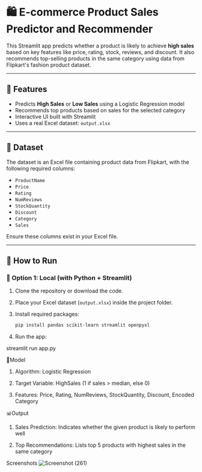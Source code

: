 # 🛍️ E-commerce Product Sales Predictor and Recommender

This Streamlit app predicts whether a product is likely to achieve **high sales** based on key features like price, rating, stock, reviews, and discount. It also recommends top-selling products in the same category using data from Flipkart's fashion product dataset.

---

## 📌 Features

- Predicts **High Sales** or **Low Sales** using a Logistic Regression model
- Recommends top products based on sales for the selected category
- Interactive UI built with Streamlit
- Uses a real Excel dataset: `output.xlsx`

---

## 📂 Dataset

The dataset is an Excel file containing product data from Flipkart, with the following required columns:

- `ProductName`
- `Price`
- `Rating`
- `NumReviews`
- `StockQuantity`
- `Discount`
- `Category`
- `Sales`

Ensure these columns exist in your Excel file.

---

## 🚀 How to Run

### 🔹 Option 1: Local (with Python + Streamlit)

1. Clone the repository or download the code.

2. Place your Excel dataset (`output.xlsx`) inside the project folder.

3. Install required packages:
   ```bash
   pip install pandas scikit-learn streamlit openpyxl

4. Run the app:

streamlit run app.py

🧠Model

1. Algorithm: Logistic Regression

2. Target Variable: HighSales (1 if sales > median, else 0)

3. Features: Price, Rating, NumReviews, StockQuantity, Discount, Encoded Category

📊Output

1. Sales Prediction: Indicates whether the given product is likely to perform well

2. Top Recommendations: Lists top 5 products with highest sales in the same category

Screenshots
![Screenshot (261)](https://github.com/user-attachments/assets/e2871493-f570-4bfd-a4f7-433d27b2c907)
